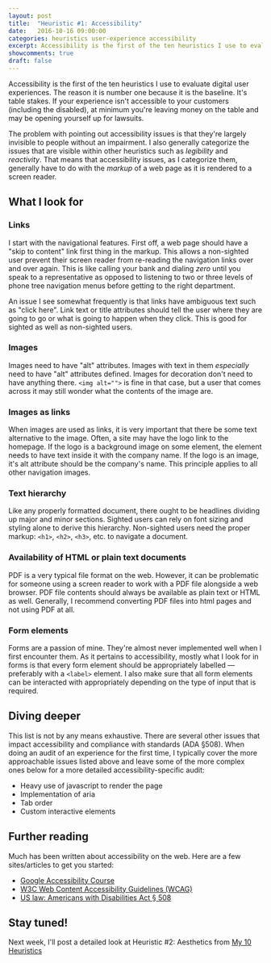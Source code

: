 ```yaml
---
layout: post
title:  "Heuristic #1: Accessibility"
date:   2016-10-16 09:00:00
categories: heuristics user-experience accessibility
excerpt: Accessibility is the first of the ten heuristics I use to evaluate digital user experiences. The reason it is number one because it is the baseline. It's table stakes. If your experience isn't accessible to your customers (including the disabled), at minimum you're leaving money on the table and may be opening yourself up for lawsuits.
showcomments: true
draft: false
---
```


Accessibility is the first of the ten heuristics I use to evaluate digital user experiences. The reason it is number one because it is the baseline. It's table stakes. If your experience isn't accessible to your customers (including the disabled), at minimum you're leaving money on the table and may be opening yourself up for lawsuits.

The problem with pointing out accessibility issues is that they're largely invisible to people without an impairment. I also generally categorize the issues that are visible within other heuristics such as _legibility_ and _reactivity_. That means that accessibility issues, as I categorize them, generally have to do with the _markup_ of a web page as it is rendered to a screen reader.

## What I look for

### Links

I start with the navigational features. First off, a web page should have a "skip to content" link first thing in the markup. This allows a non-sighted user prevent their screen reader from re-reading the navigation links over and over again. This is like calling your bank and dialing _zero_ until you speak to a representative as opposed to listening to two or three levels of phone tree navigation menus before getting to the right department.

An issue I see somewhat frequently is that links have ambiguous text such as "click here". Link text or title attributes should tell the user where they are going to go or what is going to happen when they click. This is good for sighted as well as non-sighted users.

### Images

Images need to have "alt" attributes. Images with text in them _especially_ need to have "alt" attributes defined. Images for decoration don't need to have anything there. `<img alt="">` is fine in that case, but a user that comes across it may still wonder what the contents of the image are.

### Images as links

When images are used as links, it is very important that there be some text alternative to the image. Often, a site may have the logo link to the homepage. If the logo is a background image on some element, the element needs to have text inside it with the company name. If the logo is an image, it's alt attribute should be the company's name. This principle applies to all other navigation images.

### Text hierarchy

Like any properly formatted document, there ought to be headlines dividing up major and minor sections. Sighted users can rely on font sizing and styling alone to derive this hierarchy. Non-sighted users need the proper markup: `<h1>`, `<h2>`, `<h3>`, etc. to navigate a document.

### Availability of HTML or plain text documents

PDF is a very typical file format on the web. However, it can be problematic for someone using a screen reader to work with a PDF file alongside a web browser. PDF file contents should always be available as plain text or HTML as well. Generally, I recommend converting PDF files into html pages and not using PDF at all.

### Form elements

Forms are a passion of mine. They're almost never implemented well when I first encounter them. As it pertains to accessibility, mostly what I look for in forms is that every form element should be appropriately labelled &mdash; preferably with a `<label>` element. I also make sure that all form elements can be interacted with appropriately depending on the type of input that is required.

## Diving deeper

This list is not by any means exhaustive. There are several other issues that impact accessibility and compliance with standards (ADA &sect;508). When doing an audit of an experience for the first time, I typically cover the more approachable issues listed above and leave some of the more complex ones below for a more detailed accessibility-specific audit:

 - Heavy use of javascript to render the page
 - Implementation of aria
 - Tab order
 - Custom interactive elements

## Further reading

Much has been written about accessibility on the web. Here are a few sites/articles to get you started:

- [Google Accessibility Course](https://www.google.com/accessibility/)
- [W3C Web Content Accessibility Guidelines (WCAG)](https://www.w3.org/WAI/intro/wcag.php)
- [US law: Americans with Disabilities Act &sect; 508](https://www.section508.gov/)

## Stay tuned!

Next week, I'll post a detailed look at Heuristic #2: Aesthetics from [My 10 Heuristics](/heuristics/user-experience/2016/10/07/heuristics-overview.html)
